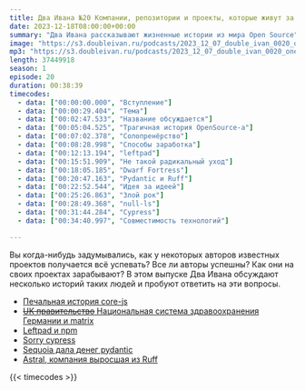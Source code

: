 ```yaml
---
title: Два Ивана №20 Компании, репозитории и проекты, которые живут за счет одного человека
date: 2023-12-18T08:00:00+00:00
summary: "Два Ивана рассказывают жизненные истории из мира Open Source"
image: "https://s3.doubleivan.ru/podcasts/2023_12_07_double_ivan_0020_one_man_operations.jpg"
mp3: "https://s3.doubleivan.ru/podcasts/2023_12_07_double_ivan_0020_one_man_operations.mp3"
length: 37449918
season: 1
episode: 20
duration: 00:38:39
timecodes:
  - data: ["00:00:00.000", "Вступление"]
  - data: ["00:00:29.404", "Тема"]
  - data: ["00:02:47.533", "Название обсуждается"]
  - data: ["00:05:04.525", "Трагичная история OpenSource-a"]
  - data: ["00:07:02.378", "Солопренёрство"]
  - data: ["00:08:28.998", "Способы заработка"]
  - data: ["00:12:13.194", "leftpad"]
  - data: ["00:15:51.909", "Не такой радикальный уход"]
  - data: ["00:18:05.185", "Dwarf Fortress"]
  - data: ["00:20:47.163", "Pydantic и Ruff"]
  - data: ["00:22:52.544", "Идея за идеей"]
  - data: ["00:25:26.863", "Злой рок"]
  - data: ["00:28:49.368", "null-ls"]
  - data: ["00:31:44.284", "Cypress"]
  - data: ["00:34:40.997", "Совместимость технологий"]

---
```


Вы когда-нибудь задумывались, как у некоторых авторов известных проектов получается всё успевать? Все ли авторы успешны? Как они на своих проектах зарабывают? В этом выпуске Два Ивана обсуждают несколько историй таких людей и пробуют ответить на эти вопросы.

- [Печальная история core-js](https://github.com/zloirock/core-js/blob/master/docs/2023-02-14-so-whats-next.md)
- [~~UK правительство~~ Национальная система здравоохранения Германии и matrix](https://matrix.org/blog/2021/07/21/germany-s-national-healthcare-system-adopts-matrix/)
- [Leftpad и npm](https://blog.npmjs.org/post/141577284765/kik-left-pad-and-npm)
- [Sorry cypress](https://t.me/valya_reads_issue/337)
- [Sequoia дала денег pydantic](https://techcrunch.com/2023/02/16/sequoia-backs-open-source-data-validation-framework-pydantic-to-commercialize-with-cloud-services/)
- [Astral, компания выросшая из Ruff](https://astral.sh/blog/announcing-astral-the-company-behind-ruff)

{{< timecodes >}}

